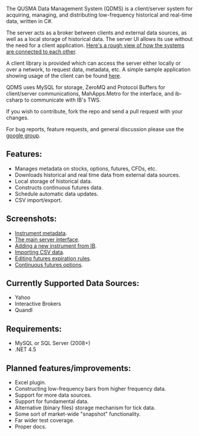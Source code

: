 The QUSMA Data Management System (QDMS) is a client/server system for acquiring, managing, and distributing low-frequency historical and real-time data, written in C#. 

The server acts as a broker between clients and external data sources, as well as a local storage of historical data. The server UI allows its use without the need for a client application. [Here's a rough view of how the systems are connected to each other](http://i.imgur.com/oRbwoiG.png).

A client library is provided which can access the server either locally or over a network, to request data, metadata, etc. A simple sample application showing usage of the client can be found [here](https://github.com/qusma/qdms/blob/master/SampleApp/Program.cs).

QDMS uses MySQL for storage, ZeroMQ and Protocol Buffers for client/server communications, MahApps.Metro for the interface, and ib-csharp to communicate with IB's TWS.

If you wish to contribute, fork the repo and send a pull request with your changes.

For bug reports, feature requests, and general discussion please use the [google group](https://groups.google.com/forum/#!forum/qusma-data-management-system).

Features:
------------------------
* Manages metadata on stocks, options, futures, CFDs, etc.
* Downloads historical and real time data from external data sources.
* Local storage of historical data.
* Constructs continuous futures data.
* Schedule automatic data updates.
* CSV import/export.

Screenshots:
------------------------
* [Instrument metadata](http://i.imgur.com/GXw8amN.png).
* [The main server interface](http://i.imgur.com/i985ZUW.png).
* [Adding a new instrument from IB](http://i.imgur.com/HGPsoK5.png).
* [Importing CSV data](http://i.imgur.com/en6kDo1.png).
* [Editing futures expiration rules](http://i.imgur.com/WvKkb4x.png).
* [Continuous futures options](http://i.imgur.com/47VuXmH.png).

Currently Supported Data Sources:
------------------------
* Yahoo
* Interactive Brokers
* Quandl

Requirements:
------------------------
* MySQL or SQL Server (2008+)
* .NET 4.5

Planned features/improvements:
------------------------
* Excel plugin.
* Constructing low-frequency bars from higher frequency data.
* Support for more data sources.
* Support for fundamental data.
* Alternative (binary files) storage mechanism for tick data.
* Some sort of market-wide "snapshot" functionality.
* Far wider test coverage.
* Proper docs.